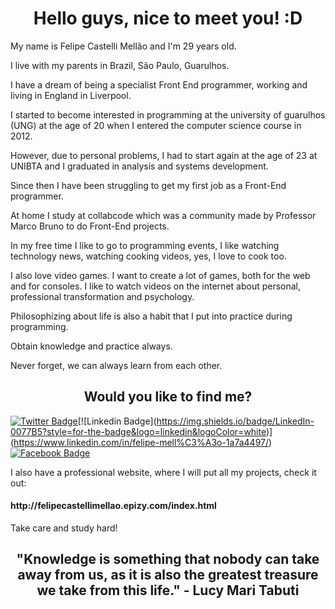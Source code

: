 <h1 align="center">Hello guys, nice to meet you! :D</h1>

<p>My name is Felipe Castelli Mellão and I'm 29 years old.</p>

<p>I live with my parents in Brazil, São Paulo, Guarulhos.</p>

<p>I have a dream of being a specialist Front End programmer, working and living in England in Liverpool.</p>

<p>I started to become interested in programming at the university of guarulhos (UNG) at the age of 20 when I entered the computer science course in 2012.</p>

<p>However, due to personal problems, I had to start again at the age of 23 at UNIBTA and I graduated in analysis and systems development.</p>

<p>Since then I have been struggling to get my first job as a Front-End programmer.</p>

<p>At home I study at collabcode which was a community made by Professor Marco Bruno to do Front-End projects.</p>

<p>In my free time I like to go to programming events, I like watching technology news, watching cooking videos, yes, I love to cook too.</p>

<p>I also love video games. I want to create a lot of games, both for the web and for consoles. I like to watch videos on the internet about personal, professional transformation and psychology.</p>

<p>Philosophizing about life is also a habit that I put into practice during programming.</p>

<p>Obtain knowledge and practice always.</p>

<p>Never forget, we can always learn from each other.</p>

<h2 align="center">Would you like to find me?</h2>

[![Twitter Badge](https://img.shields.io/badge/Twitter-1DA1F2?style=for-the-badge&logo=twitter&logoColor=white)](https://twitter.com/felipe_mellon08_)[![Linkedin Badge](https://img.shields.io/badge/LinkedIn-0077B5?style=for-the-badge&logo=linkedin&logoColor=white)](https://www.linkedin.com/in/felipe-mell%C3%A3o-1a7a4497/)[![Facebook Badge](https://img.shields.io/badge/Facebook-1877F2?style=for-the-badge&logo=facebook&logoColor=white)](https://www.facebook.com/felipe.castellimellao)

<p>I also have a professional website, where I will put all my projects, check it out: <h4>http://felipecastellimellao.epizy.com/index.html</h4></p>

<p>Take care and study hard!</p>
<h2 align="center"> "Knowledge is something that nobody can take away from us, as it is also the greatest treasure we take from this life." - Lucy Mari Tabuti</h2>

